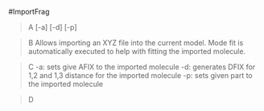 #ImportFrag

>A [-a] [-d] [-p]

>B Allows importing an XYZ file into the current model. Mode fit is automatically executed to help with fitting the imported molecule.

>C -a: sets give AFIX to the imported molecule
-d: generates DFIX for 1,2 and 1,3 distance for the imported molecule
-p: sets given part to the imported molecule


>D 